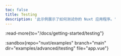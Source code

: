 ```yaml
---
toc: false
title: Testing
description: '此示例展示了如何测试你的 Nuxt 应用程序。'
---
```


:read-more{to="/docs/getting-started/testing"}

:sandbox{repo="nuxt/examples" branch="main" dir="examples/advanced/testing" file="app.vue"}
